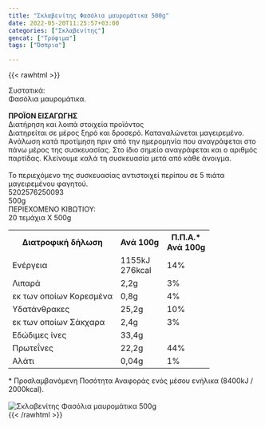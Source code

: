```yaml
---
title: "Σκλαβενίτης Φασόλια μαυρομάτικα 500g"
date: 2022-05-20T11:25:57+03:00
categories: ["Σκλαβενίτης"]
gencat: ["Τρόφιμα"]
tags: ["Όσπρια"]

---
```

{{< rawhtml >}}

<div class="sload484"><div class="product"><div id="sistatika">Συστατικά:</div><div class="alltext">Φασόλια μαυρομάτικα.<br><br><b>ΠΡΟΪΟΝ ΕΙΣΑΓΩΓΗΣ</b></div><div id="loipa">Διατήρηση και λοιπά στοιχεία προϊόντος</div><div class="alltext">Διατηρείται σε μέρος ξηρό και δροσερό. Καταναλώνεται μαγειρεμένο. Aνάλωση κατά προτίμηση πριν από την ημερομηνία που αναγράφεται στο πάνω μέρος της συσκευασίας. Στο ίδιο σημείο αναγράφεται και ο αριθμός παρτίδας. Κλείνουμε καλά τη συσκευασία μετά από κάθε άνοιγμα.<br><br>Το περιεχόμενο της συσκευασίας αντιστοιχεί περίπου σε 5 πιάτα μαγειρεμένου φαγητού.</div><div id="barcode"><div id="barimage1"></div><span id="bartext">5202576250093</span></div><div id="varos"><div id="varosimage1"></div><span id="varostext">500g</span></div><div id="kivotio">ΠΕΡΙΕΧΟΜΕΝΟ ΚΙΒΩΤΙΟΥ:<br>20 τεμάχια Χ 500g</div><div class="tabout"><table id="diatable"><tbody><tr><th>Διατροφική δήλωση</th><th>Ανά 100g</th><th>Π.Π.Α.*<br>Ανά 100g</th></tr><tr><td class="texr2">Ενέργεια</td><td class="texr">1155kJ<br>276kcal</td><td class="texr">14%</td></tr><tr><td class="texr2">Λιπαρά</td><td class="texr">2,2g</td><td class="texr">3%</td></tr><tr><td class="gray">εκ των οποίων Κορεσµένα</td><td class="gray2">0,8g</td><td class="gray2">4%</td></tr><tr><td class="texr2">Yδατάνθρακες</td><td class="texr">25,2g</td><td class="texr">10%</td></tr><tr><td class="gray">εκ των οποίων Σάκχαρα</td><td class="gray2">2,4g</td><td class="gray2">3%</td></tr><tr><td class="texr2">Eδώδιμες ίνες</td><td class="texr">33,4g</td><td class="texr"></td></tr><tr><td class="texr2">Πρωτεΐνες</td><td class="texr">22,2g</td><td class="texr">44%</td></tr><tr><td class="texr2">Αλάτι</td><td class="texr">0,04g</td><td class="texr">1%</td></tr></tbody></table></div><div class="alltext">* Προσλαμβανόμενη Ποσότητα Αναφοράς ενός μέσου ενήλικα (8400kJ / 2000kcal).</div><br><div class="pimg"><img alt="Σκλαβενίτης Φασόλια μαυρομάτικα 500g" title="Σκλαβενίτης Φασόλια μαυρομάτικα 500g" src="/media/images/sklavenitis-fasolia-mauromatika-500g.jpg"></div></div></div>
{{< /rawhtml >}}


